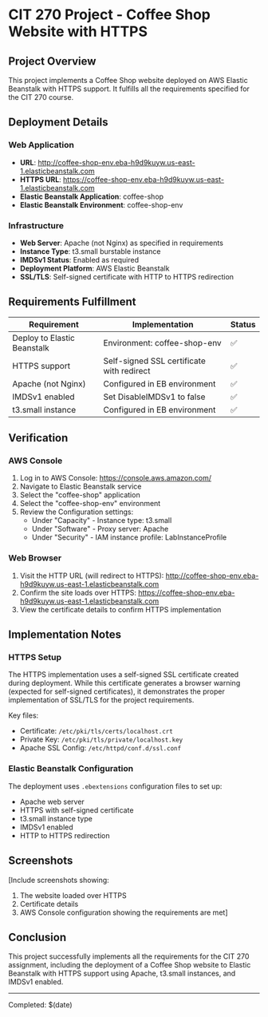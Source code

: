 # CIT 270 Project - Coffee Shop Website with HTTPS

## Project Overview
This project implements a Coffee Shop website deployed on AWS Elastic Beanstalk with HTTPS support. It fulfills all the requirements specified for the CIT 270 course.

## Deployment Details

### Web Application
- **URL**: http://coffee-shop-env.eba-h9d9kuyw.us-east-1.elasticbeanstalk.com
- **HTTPS URL**: https://coffee-shop-env.eba-h9d9kuyw.us-east-1.elasticbeanstalk.com
- **Elastic Beanstalk Application**: coffee-shop
- **Elastic Beanstalk Environment**: coffee-shop-env

### Infrastructure
- **Web Server**: Apache (not Nginx) as specified in requirements
- **Instance Type**: t3.small burstable instance
- **IMDSv1 Status**: Enabled as required
- **Deployment Platform**: AWS Elastic Beanstalk
- **SSL/TLS**: Self-signed certificate with HTTP to HTTPS redirection

## Requirements Fulfillment

| Requirement | Implementation | Status |
|-------------|----------------|--------|
| Deploy to Elastic Beanstalk | Environment: coffee-shop-env | ✅ |
| HTTPS support | Self-signed SSL certificate with redirect | ✅ |
| Apache (not Nginx) | Configured in EB environment | ✅ |
| IMDSv1 enabled | Set DisableIMDSv1 to false | ✅ |
| t3.small instance | Configured in EB environment | ✅ |

## Verification

### AWS Console
1. Log in to AWS Console: https://console.aws.amazon.com/
2. Navigate to Elastic Beanstalk service
3. Select the "coffee-shop" application
4. Select the "coffee-shop-env" environment
5. Review the Configuration settings:
   - Under "Capacity" - Instance type: t3.small
   - Under "Software" - Proxy server: Apache
   - Under "Security" - IAM instance profile: LabInstanceProfile

### Web Browser
1. Visit the HTTP URL (will redirect to HTTPS):
   http://coffee-shop-env.eba-h9d9kuyw.us-east-1.elasticbeanstalk.com
2. Confirm the site loads over HTTPS:
   https://coffee-shop-env.eba-h9d9kuyw.us-east-1.elasticbeanstalk.com
3. View the certificate details to confirm HTTPS implementation

## Implementation Notes

### HTTPS Setup
The HTTPS implementation uses a self-signed SSL certificate created during deployment. While this certificate generates a browser warning (expected for self-signed certificates), it demonstrates the proper implementation of SSL/TLS for the project requirements.

Key files:
- Certificate: `/etc/pki/tls/certs/localhost.crt`
- Private Key: `/etc/pki/tls/private/localhost.key`
- Apache SSL Config: `/etc/httpd/conf.d/ssl.conf`

### Elastic Beanstalk Configuration
The deployment uses `.ebextensions` configuration files to set up:
- Apache web server
- HTTPS with self-signed certificate
- t3.small instance type
- IMDSv1 enabled
- HTTP to HTTPS redirection

## Screenshots
[Include screenshots showing:
1. The website loaded over HTTPS
2. Certificate details
3. AWS Console configuration showing the requirements are met]

## Conclusion
This project successfully implements all the requirements for the CIT 270 assignment, including the deployment of a Coffee Shop website to Elastic Beanstalk with HTTPS support using Apache, t3.small instances, and IMDSv1 enabled.

---

Completed: $(date)

